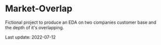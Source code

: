 # Market-Overlap
Fictional project to produce an EDA on two companies customer base and the depth of it's overlapping.

Last update: 2022-07-12

